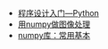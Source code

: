 - [程序设计入门—Python](http://mooc.study.163.com/course/1000002017#/info)
- [用numpy做图像处理](https://www.jianshu.com/p/6dcb1c1af2a7)
- [numpy库：常用基本](https://www.cnblogs.com/smallpi/p/4550361.html)
